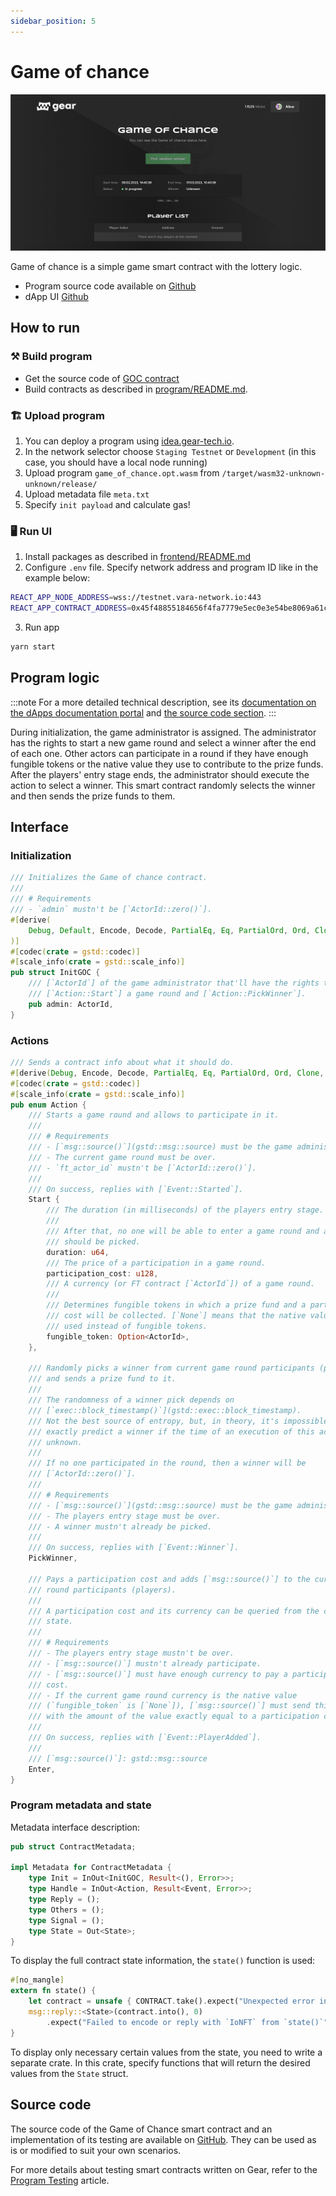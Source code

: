 ```yaml
---
sidebar_position: 5
---
```


# Game of chance

![img alt](../img/goc.png)

Game of chance is a simple game smart contract with the lottery logic.

- Program source code available on [Github](https://github.com/gear-foundation/dapps/tree/master/contracts/game-of-chance)
- dApp UI [Github](https://github.com/gear-foundation/dapps/tree/master/frontend/apps/game-of-chance)

## How to run

### ⚒️ Build program

- Get the source code of [GOC contract](https://github.com/gear-foundation/dapps/tree/master/contracts/game-of-chance)
- Build contracts as described in [program/README.md](https://github.com/gear-foundation/dapps/blob/master/contracts/game-of-chance/README.md).

### 🏗️ Upload program

1. You can deploy a program using [idea.gear-tech.io](https://idea.gear-tech.io/).
2. In the network selector choose `Staging Testnet` or `Development` (in this case, you should have a local node running)
3. Upload program `game_of_chance.opt.wasm` from `/target/wasm32-unknown-unknown/release/`
4. Upload metadata file `meta.txt`
5. Specify `init payload` and calculate gas!

### 🖥️ Run UI

1. Install packages as described in [frontend/README.md](https://github.com/gear-foundation/dapps/blob/master/frontend/apps/game-of-chance/README.md)
2. Configure `.env` file. Specify network address and program ID like in the example below:

```sh
REACT_APP_NODE_ADDRESS=wss://testnet.vara-network.io:443
REACT_APP_CONTRACT_ADDRESS=0x45f48855184656f4fa7779e5ec0e3e54be8069a61cf62815e114d04d1b4916b4
```

3. Run app

```sh
yarn start
```

## Program logic

:::note
For a more detailed technical description, see its [documentation on the dApps documentation portal](https://dapps.gear.rs/game_of_chance) and [the source code section](#source-code).
:::

During initialization, the game administrator is assigned. The administrator has the rights to start a new game round and select a winner after the end of each one. Other actors can participate in a round if they have enough fungible tokens or the native value they use to contribute to the prize funds. After the players' entry stage ends, the administrator should execute the action to select a winner. This smart contract randomly selects the winner and then sends the prize funds to them.

## Interface

### Initialization

```rust title="game-of-chance/io/src/lib.rs"
/// Initializes the Game of chance contract.
///
/// # Requirements
/// - `admin` mustn't be [`ActorId::zero()`].
#[derive(
    Debug, Default, Encode, Decode, PartialEq, Eq, PartialOrd, Ord, Clone, Copy, TypeInfo, Hash,
)]
#[codec(crate = gstd::codec)]
#[scale_info(crate = gstd::scale_info)]
pub struct InitGOC {
    /// [`ActorId`] of the game administrator that'll have the rights to
    /// [`Action::Start`] a game round and [`Action::PickWinner`].
    pub admin: ActorId,
}
```

### Actions

```rust title="game-of-chance/io/src/lib.rs"
/// Sends a contract info about what it should do.
#[derive(Debug, Encode, Decode, PartialEq, Eq, PartialOrd, Ord, Clone, Copy, TypeInfo, Hash)]
#[codec(crate = gstd::codec)]
#[scale_info(crate = gstd::scale_info)]
pub enum Action {
    /// Starts a game round and allows to participate in it.
    ///
    /// # Requirements
    /// - [`msg::source()`](gstd::msg::source) must be the game administrator.
    /// - The current game round must be over.
    /// - `ft_actor_id` mustn't be [`ActorId::zero()`].
    ///
    /// On success, replies with [`Event::Started`].
    Start {
        /// The duration (in milliseconds) of the players entry stage.
        ///
        /// After that, no one will be able to enter a game round and a winner
        /// should be picked.
        duration: u64,
        /// The price of a participation in a game round.
        participation_cost: u128,
        /// A currency (or FT contract [`ActorId`]) of a game round.
        ///
        /// Determines fungible tokens in which a prize fund and a participation
        /// cost will be collected. [`None`] means that the native value will be
        /// used instead of fungible tokens.
        fungible_token: Option<ActorId>,
    },

    /// Randomly picks a winner from current game round participants (players)
    /// and sends a prize fund to it.
    ///
    /// The randomness of a winner pick depends on
    /// [`exec::block_timestamp()`](gstd::exec::block_timestamp).
    /// Not the best source of entropy, but, in theory, it's impossible to
    /// exactly predict a winner if the time of an execution of this action is
    /// unknown.
    ///
    /// If no one participated in the round, then a winner will be
    /// [`ActorId::zero()`].
    ///
    /// # Requirements
    /// - [`msg::source()`](gstd::msg::source) must be the game administrator.
    /// - The players entry stage must be over.
    /// - A winner mustn't already be picked.
    ///
    /// On success, replies with [`Event::Winner`].
    PickWinner,

    /// Pays a participation cost and adds [`msg::source()`] to the current game
    /// round participants (players).
    ///
    /// A participation cost and its currency can be queried from the contract
    /// state.
    ///
    /// # Requirements
    /// - The players entry stage mustn't be over.
    /// - [`msg::source()`] mustn't already participate.
    /// - [`msg::source()`] must have enough currency to pay a participation
    /// cost.
    /// - If the current game round currency is the native value
    /// (`fungible_token` is [`None`]), [`msg::source()`] must send this action
    /// with the amount of the value exactly equal to a participation cost.
    ///
    /// On success, replies with [`Event::PlayerAdded`].
    ///
    /// [`msg::source()`]: gstd::msg::source
    Enter,
}
```

### Program metadata and state
Metadata interface description:

```rust title="game-of-chance/io/src/lib.rs"
pub struct ContractMetadata;

impl Metadata for ContractMetadata {
    type Init = InOut<InitGOC, Result<(), Error>>;
    type Handle = InOut<Action, Result<Event, Error>>;
    type Reply = ();
    type Others = ();
    type Signal = ();
    type State = Out<State>;
}
```
To display the full contract state information, the `state()` function is used:

```rust title="game-of-chance/src/lib.rs"
#[no_mangle]
extern fn state() {
    let contract = unsafe { CONTRACT.take().expect("Unexpected error in taking state") };
    msg::reply::<State>(contract.into(), 0)
        .expect("Failed to encode or reply with `IoNFT` from `state()`");
}
```
To display only necessary certain values from the state, you need to write a separate crate. In this crate, specify functions that will return the desired values from the `State` struct.

## Source code

The source code of the Game of Chance smart contract and an implementation of its testing are available on [GitHub](https://github.com/gear-foundation/dapps/tree/master/frontend/apps/game-of-chance). They can be used as is or modified to suit your own scenarios.

For more details about testing smart contracts written on Gear, refer to the [Program Testing](/docs/developing-contracts/testing) article.
